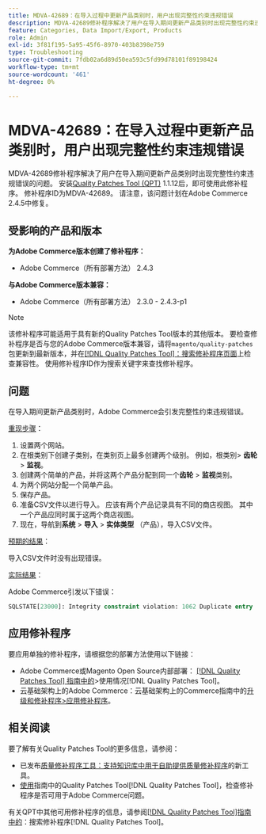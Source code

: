 ```yaml
---
title: MDVA-42689：在导入过程中更新产品类别时，用户出现完整性约束违规错误
description: MDVA-42689修补程序解决了用户在导入期间更新产品类别时出现完整性约束违规错误的问题。 安装[Quality Patches Tool (QPT)](https://experienceleague.adobe.com/zh-hans/docs/commerce-operations/tools/quality-patches-tool/quality-patches-tool-to-self-serve-quality-patches) 1.1.12后，即可使用此修补程序。 修补程序ID为MDVA-42689。 请注意，该问题计划在Adobe Commerce 2.4.5中修复。
feature: Categories, Data Import/Export, Products
role: Admin
exl-id: 3f81f195-5a95-45f6-8970-403b8398e759
type: Troubleshooting
source-git-commit: 7fdb02a6d89d50ea593c5fd99d78101f89198424
workflow-type: tm+mt
source-wordcount: '461'
ht-degree: 0%

---
```


# MDVA-42689：在导入过程中更新产品类别时，用户出现完整性约束违规错误

MDVA-42689修补程序解决了用户在导入期间更新产品类别时出现完整性约束违规错误的问题。 安装[Quality Patches Tool (QPT)](https://experienceleague.adobe.com/zh-hans/docs/commerce-operations/tools/quality-patches-tool/quality-patches-tool-to-self-serve-quality-patches) 1.1.12后，即可使用此修补程序。 修补程序ID为MDVA-42689。 请注意，该问题计划在Adobe Commerce 2.4.5中修复。

## 受影响的产品和版本

**为Adobe Commerce版本创建了修补程序：**

* Adobe Commerce（所有部署方法） 2.4.3

**与Adobe Commerce版本兼容：**

* Adobe Commerce（所有部署方法） 2.3.0 - 2.4.3-p1

>[!NOTE]
>
>该修补程序可能适用于具有新的Quality Patches Tool版本的其他版本。 要检查修补程序是否与您的Adobe Commerce版本兼容，请将`magento/quality-patches`包更新到最新版本，并在[[!DNL Quality Patches Tool]：搜索修补程序页面](https://experienceleague.adobe.com/zh-hans/docs/commerce-operations/tools/quality-patches-tool/quality-patches-tool-to-self-serve-quality-patches)上检查兼容性。 使用修补程序ID作为搜索关键字来查找修补程序。

## 问题

在导入期间更新产品类别时，Adobe Commerce会引发完整性约束违规错误。

<u>重现步骤</u>：

1. 设置两个网站。
1. 在根类别下创建子类别，在类别页上最多创建两个级别。 例如，根类别> **齿轮** > **监视**。
1. 创建两个简单的产品，并将这两个产品分配到同一个&#x200B;**齿轮** > **监视**&#x200B;类别。
1. 为两个网站分配一个简单产品。
1. 保存产品。
1. 准备CSV文件以进行导入。 应该有两个产品记录具有不同的商店视图。 其中一个产品应同时属于这两个商店视图。
1. 现在，导航到&#x200B;**系统** > **导入** > **实体类型** （产品），导入CSV文件。

<u>预期的结果</u>：

导入CSV文件时没有出现错误。

<u>实际结果</u>：

Adobe Commerce引发以下错误：

```SQL
SQLSTATE[23000]: Integrity constraint violation: 1062 Duplicate entry '1302' for key 'PRIMARY', query was: INSERT INTO `catalog_url_rewrite_product_category` (`url_rewrite_id`,`category_id`,`product_id`) VALUES (?, ?, ?), (?, ?, ?), (?, ?, ?)
```

## 应用修补程序

要应用单独的修补程序，请根据您的部署方法使用以下链接：

* Adobe Commerce或Magento Open Source内部部署： [[!DNL Quality Patches Tool] 指南中的](/help/tools/quality-patches-tool/usage.md)>使用情况[!DNL Quality Patches Tool]。
* 云基础架构上的Adobe Commerce：云基础架构上的Commerce指南中的[升级和修补程序>应用修补程序](https://experienceleague.adobe.com/docs/commerce-cloud-service/user-guide/develop/upgrade/apply-patches.html?lang=zh-Hans)。

## 相关阅读

要了解有关Quality Patches Tool的更多信息，请参阅：

* 已发布[质量修补程序工具：支持知识库中用于自助提供质量修补程序](https://experienceleague.adobe.com/zh-hans/docs/commerce-operations/tools/quality-patches-tool/quality-patches-tool-to-self-serve-quality-patches)的新工具。
* [使用](/help/tools/quality-patches-tool/patches-available-in-qpt/check-patch-for-magento-issue-with-magento-quality-patches.md)指南中的Quality Patches Tool[!DNL Quality Patches Tool]，检查修补程序是否可用于Adobe Commerce问题。

有关QPT中其他可用修补程序的信息，请参阅[[!DNL Quality Patches Tool]指南中的](https://experienceleague.adobe.com/tools/commerce-quality-patches/index.html?lang=zh-Hans)：搜索修补程序[!DNL Quality Patches Tool]。
